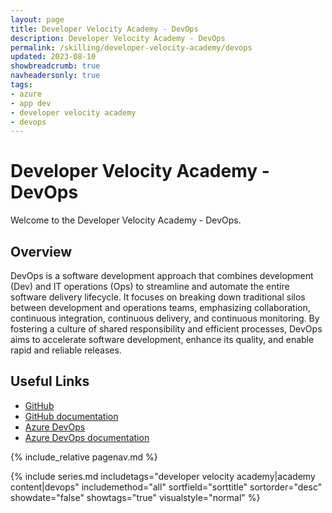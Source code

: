 ```yaml
---
layout: page
title: Developer Velocity Academy - DevOps
description: Developer Velocity Academy - DevOps
permalink: /skilling/developer-velocity-academy/devops
updated: 2023-08-10
showbreadcrumb: true
navheadersonly: true
tags:
- azure
- app dev
- developer velocity academy
- devops
---
```


# Developer Velocity Academy - DevOps

Welcome to the Developer Velocity Academy - DevOps.

## Overview

DevOps is a software development approach that combines development (Dev) and IT operations (Ops) to streamline and automate the entire software delivery lifecycle. It focuses on breaking down traditional silos between development and operations teams, emphasizing collaboration, continuous integration, continuous delivery, and continuous monitoring. By fostering a culture of shared responsibility and efficient processes, DevOps aims to accelerate software development, enhance its quality, and enable rapid and reliable releases.

## Useful Links

- [GitHub](https://github.com/)
- [GitHub documentation](https://docs.github.com/)
- [Azure DevOps](https://dev.azure.com)
- [Azure DevOps documentation](https://learn.microsoft.com/en-us/azure/devops/?view=azure-devops)

{% include_relative pagenav.md %}

{% include series.md 
    includetags="developer velocity academy|academy content|devops" 
    includemethod="all" 
    sortfield="sorttitle" sortorder="desc" showdate="false" 
    showtags="true" visualstyle="normal" 
%}